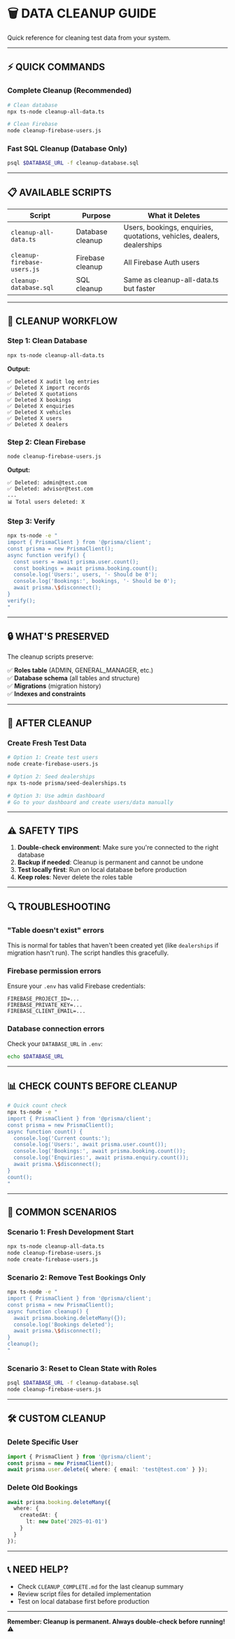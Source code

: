 # 🗑️ DATA CLEANUP GUIDE

Quick reference for cleaning test data from your system.

---

## ⚡ **QUICK COMMANDS**

### **Complete Cleanup (Recommended)**
```bash
# Clean database
npx ts-node cleanup-all-data.ts

# Clean Firebase
node cleanup-firebase-users.js
```

### **Fast SQL Cleanup (Database Only)**
```bash
psql $DATABASE_URL -f cleanup-database.sql
```

---

## 📋 **AVAILABLE SCRIPTS**

| Script | Purpose | What it Deletes |
|--------|---------|-----------------|
| `cleanup-all-data.ts` | Database cleanup | Users, bookings, enquiries, quotations, vehicles, dealers, dealerships |
| `cleanup-firebase-users.js` | Firebase cleanup | All Firebase Auth users |
| `cleanup-database.sql` | SQL cleanup | Same as cleanup-all-data.ts but faster |

---

## 🔄 **CLEANUP WORKFLOW**

### **Step 1: Clean Database**
```bash
npx ts-node cleanup-all-data.ts
```

**Output:**
```
✅ Deleted X audit log entries
✅ Deleted X import records
✅ Deleted X quotations
✅ Deleted X bookings
✅ Deleted X enquiries
✅ Deleted X vehicles
✅ Deleted X users
✅ Deleted X dealers
```

### **Step 2: Clean Firebase**
```bash
node cleanup-firebase-users.js
```

**Output:**
```
✅ Deleted: admin@test.com
✅ Deleted: advisor@test.com
...
📊 Total users deleted: X
```

### **Step 3: Verify**
```bash
npx ts-node -e "
import { PrismaClient } from '@prisma/client';
const prisma = new PrismaClient();
async function verify() {
  const users = await prisma.user.count();
  const bookings = await prisma.booking.count();
  console.log('Users:', users, '- Should be 0');
  console.log('Bookings:', bookings, '- Should be 0');
  await prisma.\$disconnect();
}
verify();
"
```

---

## 🔒 **WHAT'S PRESERVED**

The cleanup scripts preserve:

✅ **Roles table** (ADMIN, GENERAL_MANAGER, etc.)  
✅ **Database schema** (all tables and structure)  
✅ **Migrations** (migration history)  
✅ **Indexes and constraints**

---

## 🚀 **AFTER CLEANUP**

### **Create Fresh Test Data**

```bash
# Option 1: Create test users
node create-firebase-users.js

# Option 2: Seed dealerships
npx ts-node prisma/seed-dealerships.ts

# Option 3: Use admin dashboard
# Go to your dashboard and create users/data manually
```

---

## ⚠️ **SAFETY TIPS**

1. **Double-check environment**: Make sure you're connected to the right database
2. **Backup if needed**: Cleanup is permanent and cannot be undone
3. **Test locally first**: Run on local database before production
4. **Keep roles**: Never delete the roles table

---

## 🔍 **TROUBLESHOOTING**

### **"Table doesn't exist" errors**
This is normal for tables that haven't been created yet (like `dealerships` if migration hasn't run).
The script handles this gracefully.

### **Firebase permission errors**
Ensure your `.env` has valid Firebase credentials:
```
FIREBASE_PROJECT_ID=...
FIREBASE_PRIVATE_KEY=...
FIREBASE_CLIENT_EMAIL=...
```

### **Database connection errors**
Check your `DATABASE_URL` in `.env`:
```bash
echo $DATABASE_URL
```

---

## 📊 **CHECK COUNTS BEFORE CLEANUP**

```bash
# Quick count check
npx ts-node -e "
import { PrismaClient } from '@prisma/client';
const prisma = new PrismaClient();
async function count() {
  console.log('Current counts:');
  console.log('Users:', await prisma.user.count());
  console.log('Bookings:', await prisma.booking.count());
  console.log('Enquiries:', await prisma.enquiry.count());
  await prisma.\$disconnect();
}
count();
"
```

---

## 🎯 **COMMON SCENARIOS**

### **Scenario 1: Fresh Development Start**
```bash
npx ts-node cleanup-all-data.ts
node cleanup-firebase-users.js
node create-firebase-users.js
```

### **Scenario 2: Remove Test Bookings Only**
```bash
npx ts-node -e "
import { PrismaClient } from '@prisma/client';
const prisma = new PrismaClient();
async function cleanup() {
  await prisma.booking.deleteMany({});
  console.log('Bookings deleted');
  await prisma.\$disconnect();
}
cleanup();
"
```

### **Scenario 3: Reset to Clean State with Roles**
```bash
psql $DATABASE_URL -f cleanup-database.sql
node cleanup-firebase-users.js
```

---

## 🛠️ **CUSTOM CLEANUP**

### **Delete Specific User**
```typescript
import { PrismaClient } from '@prisma/client';
const prisma = new PrismaClient();
await prisma.user.delete({ where: { email: 'test@test.com' } });
```

### **Delete Old Bookings**
```typescript
await prisma.booking.deleteMany({
  where: {
    createdAt: {
      lt: new Date('2025-01-01')
    }
  }
});
```

---

## 📞 **NEED HELP?**

- Check `CLEANUP_COMPLETE.md` for the last cleanup summary
- Review script files for detailed implementation
- Test on local database first before production

---

**Remember: Cleanup is permanent. Always double-check before running!** ⚠️

